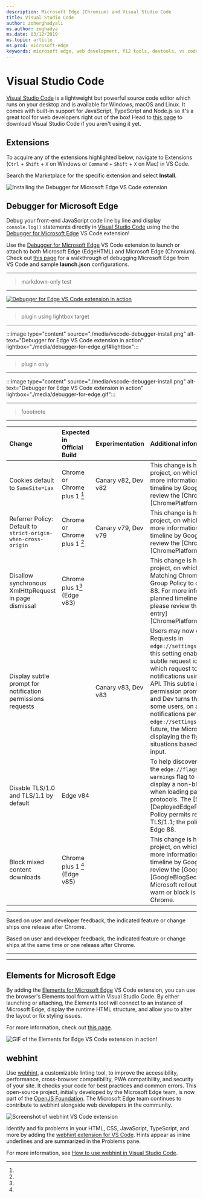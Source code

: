 ```yaml
---
description: Microsoft Edge (Chromium) and Visual Studio Code
title: Visual Studio Code
author: zoherghadyali
ms.author: zoghadya
ms.date: 03/12/2019
ms.topic: article
ms.prod: microsoft-edge
keywords: microsoft edge, web development, f12 tools, devtools, vs code, visual studio code, debugger, webhint
---
```


# Visual Studio Code

[Visual Studio Code](https://code.visualstudio.com/Docs) is a lightweight but powerful source code editor which runs on your desktop and is available for Windows, macOS and Linux. It comes with built-in support for JavaScript, TypeScript and Node.js so it's a great tool for web developers right out of the box! Head to [this page](https://code.visualstudio.com/) to download Visual Studio Code if you aren't using it yet.

## Extensions

<!-- We want to put something like the tiles for extensions VS Code uses on this page https://code.visualstudio.com/Docs#top-extensions but I don't think this is a markdown page. I think it's a web page. I couldn't find anything in https://github.com/Microsoft/vscode-docs that looks like this page. In the meantime, here's what I've come up with: -->

To acquire any of the extensions highlighted below, navigate to Extensions (`Ctrl` + `Shift` + `X` on Windows or `Command` + `Shift` + `X` on Mac) in VS Code.

Search the Marketplace for the specific extension and select **Install**.

![Installing the Debugger for Microsoft Edge VS Code extension](./media/vscode-debugger-install.png)

## Debugger for Microsoft Edge

Debug your front-end JavaScript code line by line and display `console.log()` statements directly in [Visual Studio Code](https://code.visualstudio.com/) using the the [Debugger for Microsoft Edge](https://marketplace.visualstudio.com/items?itemName=msjsdiag.debugger-for-edge) VS Code extension!

Use the [Debugger for Microsoft Edge](https://marketplace.visualstudio.com/items?itemName=msjsdiag.debugger-for-edge) VS Code extension to launch or attach to both Microsoft Edge (EdgeHTML) and Microsoft Edge (Chromium). Check out [this page](./debugger-for-edge.md) for a walkthrough of debugging Microsoft Edge from VS Code and sample **launch.json** configurations.

<!--![GIF of the Debugger for Edge VS Code extension in action!](./media/debugger-for-edge.gif)  -->  

--- 

> markdown-only test

---  

[ ![Debugger for Edge VS Code extension in action](./media/vscode-debugger-install.png) ](./media/debugger-for-edge.gif#lightbox)  

---  

> plugin using lightbox target

---

:::image type="content" source="./media/vscode-debugger-install.png" alt-text="Debugger for Edge VS Code extension in action" lightbox="./media/debugger-for-edge.gif#lightbox":::

---  

> plugin only

---  

:::image type="content" source="./media/vscode-debugger-install.png" alt-text="Debugger for Edge VS Code extension in action" lightbox="./media/debugger-for-edge.gif":::

---  

> foootnote

---  

| Change | Expected in Official Build | Experimentation | Additional information |  
|:--- |:--- |:--- |:--- |
| Cookies default to `SameSite=Lax` | Chrome or Chrome plus 1  [^Chrome=+1]  | Canary v82, Dev v82 | This change is happening in the Chromium project, on which Microsoft Edge is based.  For more information, including the planned timeline by Google for this change, please review the [Chrome Platform Status entry][ChromePlatformStatus5088147346030592].  |  
| Referrer Policy: Default to `strict-origin-when-cross-origin` | Chrome or Chrome plus 1  [^Chrome=+1]  | Canary v79, Dev v79 | This change is happening in the Chromium project, on which Microsoft Edge is based.  For more information, including the planned timeline by Google for this change, please review the [Chrome Platform Status entry][ChromePlatformStatus6251880185331712].  |  
| Disallow synchronous XmlHttpRequest in page dismissal | Chrome plus 1[^Chrome+1] (Edge v83) |  | This change is happening in the Chromium project, on which Microsoft Edge is based.  Matching Chrome, Microsoft Edge offers a Group Policy to disable this change until Edge 88.  For more information, including the planned timeline by Google for this change, please review the [Chrome Platform Status entry][ChromePlatformStatus4664843055398912].  |  
| Display subtle prompt for notification permissions requests |  | Canary v83, Dev v83 | Users may now opt into Quiet Notification Requests in `edge://settings/content/notifications`.  With this setting enabled, Microsoft Edge displays a subtle request icon in the address bar for sites which request to send users future notifications using the `Notifications` or `Push` API.  This subtle icon replaces the flyout permission prompt.  An experiment in Canary and Dev turns this behavior on by default for some users, on all sites that request notifications permissions.  Users may opt out in `edge://settings/content/notifications`.  In the future, the Microsoft edge team may explore displaying the flyout prompt in specific situations based on user behaviors and other input.  |  
| Disable TLS/1.0 and TLS/1.1 by default | Edge v84 |  | To help discover impacted sites, you may set the `edge://flags/#display-legacy-tls-warnings` flag to cause Microsoft Edge to display a non-blocking "Not Secure" notice when loading pages that require legacy TLS protocols.  The [SSLMinVersion][DeployedEdgePoliciesSSLMinVersion] Group Policy permits re-enabling of TLS/1.0 and TLS/1.1; the policy remains available until Edge 88.  |  
| Block mixed content downloads | Chrome plus 1  [^Chrome+1]  \(Edge v85\)  |  | This change is happening in the Chromium project, on which Microsoft Edge is based.  For more information, including the planned timeline by Google for this change, please review the [Google security blog entry][GoogleBlogSecurity20200206].  The Microsoft rollout schedule on file types to warn or block is planned for one release after Chrome.  |  

---  

[^Chrome+1]:
Based on user and developer feedback, the indicated feature or change ships one release after Chrome.  
[^Chrome=+1]:
Based on user and developer feedback, the indicated feature or change ships at the same time or one release after Chrome.  

---  

---  

## Elements for Microsoft Edge

By adding the [Elements for Microsoft Edge](https://marketplace.visualstudio.com/items?itemName=ms-edgedevtools.vscode-edge-devtools) VS Code extension, you can use the browser's Elements tool from within Visual Studio Code. By either launching or attaching, the Elements tool will connect to an instance of Microsoft Edge, display the runtime HTML structure, and allow you to alter the layout or fix styling issues.

For more information, check out [this page](./elements-for-edge.md).

![GIF of the Elements for Edge VS Code extension in action!](./media/elements-for-edge.gif)

## webhint

Use [webhint](https://webhint.io), a customizable linting tool, to improve the accessibility, performance, cross-browser compatibility, PWA compatibility, and security of your site. It checks your code for best practices and common errors. This open-source project, initially developed by the Microsoft Edge team, is now part of the [OpenJS Foundation](https://openjsf.org/). The Microsoft Edge team continues to contribute to webhint alongside web developers in the community.

![Screenshot of webhint VS Code extension](./media/webhint-extension.png)

Identify and fix problems in your HTML, CSS, JavaScript, TypeScript, and more by adding the [webhint extension for VS Code](https://marketplace.visualstudio.com/items?itemName=webhint.vscode-webhint). Hints appear as inline underlines and are summarized in the Problems pane.

For more information, see [How to use webhint in Visual Studio Code](./webhint.md).
